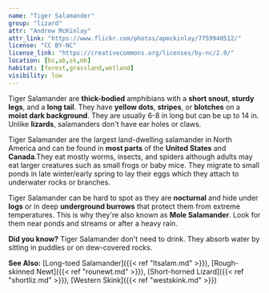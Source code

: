 ```yaml
---
name: "Tiger Salamander"
group: "lizard"
attr: "Andrew McKinlay"
attr_link: "https://www.flickr.com/photos/apmckinlay/7759940512/"
license: "CC BY-NC"
license_link: "https://creativecommons.org/licenses/by-nc/2.0/"
location: [bc,ab,sk,mb]
habitat: [forest,grassland,wetland]
visibility: low
---
```

Tiger Salamander are **thick-bodied** amphibians with a **short snout**, **sturdy legs**, and a **long tail**. They have **yellow dots**, **stripes**, or **blotches** on a **moist dark background**. They are usually 6-8 in long but can be up to 14 in. Unlike **lizards**, salamanders don't have ear holes or claws.

Tiger Salamander are the largest land-dwelling salamander in North America and can be found in **most parts** of the **United States** and **Canada**.They eat mostly worms, insects, and spiders although adults may eat larger creatures such as small frogs or baby mice. They migrate to small ponds in late winter/early spring to lay their eggs which they attach to underwater rocks or branches.

Tiger Salamander can be hard to spot as they are **nocturnal** and hide under **logs** or in deep **underground burrows** that protect them from extreme temperatures. This is why they're also known as **Mole Salamander**. Look for them near ponds and streams or after a heavy rain.

**Did you know?** Tiger Salamander don't need to drink. They absorb water by sitting in puddles or on dew-covered rocks.

<!-- generated, do not edit -->
**See Also:**
[Long-toed Salamander]({{< ref "ltsalam.md" >}}),
[Rough-skinned Newt]({{< ref "rounewt.md" >}}),
[Short-horned Lizard]({{< ref "shortliz.md" >}}),
[Western Skink]({{< ref "westskink.md" >}})
